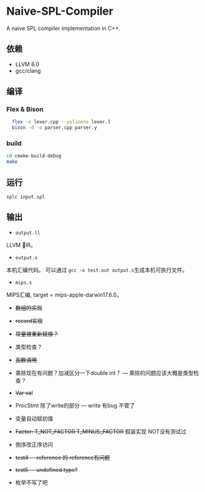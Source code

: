 # Naive-SPL-Compiler
A naive SPL compiler implementation in C++.
## 依赖
  - LLVM 6.0
  - gcc/clang
## 编译
### Flex & Bison

```bash
  flex -o lexer.cpp --yylineno lexer.l
  bison -d -o parser.cpp parser.y
```

### build

```bash
cd cmake-build-debug
make
```

## 运行

`splc input.spl`

## 输出

- `output.ll`

LLVM IR。

- `output.s`
      
本机汇编代码。
可以通过 `gcc -o test.out output.s`生成本机可执行文件。

- `mips.s`

MIPS汇编, target = mips-apple-darwin17.6.0。

- ~~数组的实现~~

- ~~record实现~~

- ~~常量被重新赋值？~~

- 类型检查？

- ~~函数调用~~

- 乘除现在有问题？加减区分一下double int？ — 乘除的问题应该大概是类型检查？

- ~~Var val~~

- ProcStmt 除了write的部分 — write 有bug 不管了

- 变量自动赋初值

- ~~Factor: T_NOT_FACTOR T_MINUS_FACTOR~~ 假装实现 NOT没有测试过

- 倒序改正序访问

- ~~test4 — reference 的 reference有问题~~

- ~~test5 — undefined type?~~

- 枚举不写了吧

  

  
